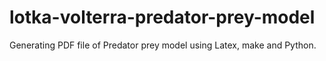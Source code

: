 # lotka-volterra-predator-prey-model
Generating PDF file of Predator prey model using Latex, make and Python.
